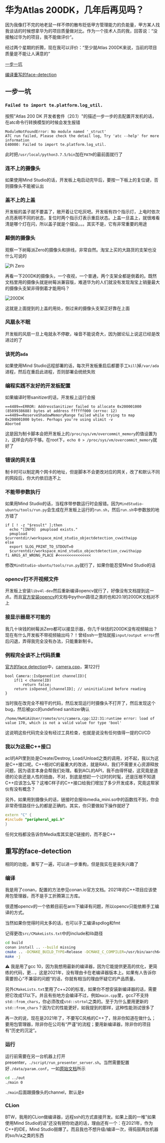 # 华为Atlas 200DK，几年后再见吗？

因为我像打不完的地老鼠一样不停的散布贬低甲方管理能力的负能量，甲方某人找我谈话的时候想拿华为的项目质量做对比。作为一个技术人员的我，回答说：“没接触过华为的项目，我不能做评价“。

经过两个星期的折腾，现在我可以评价：“至少就Atlas 200DK来说，当前的项目质量是不能让人满意的“

  [一步一坑](#one)

  [编译重写的face-detection](#two)

## 一步一坑<a name="one"></a>

### `Failed to import te.platform.log_util.`

按照"Atlas 200 DK 开发者套件（20.1）"的描述一步一步的去配置开发机的话，在atc命令行转换模型的时候会发生报错

```
ModuleNotFoundError: No module named '_struct'
ATC run failed, Please check the detail log, Try 'atc --help' for more information
E40000: Failed to import te.platform.log_util.
```

此时把`/usr/local/python3.7.5/bin`加在`PATH`的最前面就行了

### 连不上的摄像头

如果使用Mind Studio的话，开发板上电启动完毕后，要按一下板上的复位键，否则摄像头不能被认出

### 盖不上的上盖

开发板的盖子就不要盖了，敞开着让它吃灰吧。开发板有四个指示灯，上电时依次点亮表明不同的状态，复位时两个指示灯表示重启状态。上盖一旦盖上，就很难看清是哪个灯在闪，所以盖子就是个摆设。。。其实不是，它有非常重要的用途

### 颠倒的摄像头

观察一下树莓派Zero的摄像头和排线，非常自然。淘宝上买的大路货的支架也没什么可说的

![Pi Zero](https://github.com/mo-xiaoming/atlas200dk-face-detection-cpp/blob/main/jpgs/200dk.jpeg?raw=true)

再看一下200DK的摄像头，一个夜视，一个普通，两个支架全都是倒着的。既然文档里用的摄像头就是树莓派兼容版，难道华为的人们就没有发现淘宝上销量最大的摄像头支架非得倒着才能用吗？

![200DK](https://github.com/mo-xiaoming/atlas200dk-face-detection-cpp/blob/main/jpgs/pi.jpeg?raw=true)

这就是上面提到的上盖的用处，倒过来的摄像头支架正好靠在上面

### 风扇永不眠

开发板的风扇一旦上电就永不停歇，噪音不能说奇大，因为据论坛上说这已经是改进过的了

### 该死的`ada`

如果使用Mind Studio远程部署的话，每次开发板重启后都要手工`kill`掉`/var/ada`进程，然后在重启此进程，否则部署会统统失败

### 编程实践不友好的开发板配置

如果编译时带sanitizer的话，开发板上运行会报

```
==4489==ERROR: AddressSanitizer failed to allocate 0x200001000 (8589938688) bytes at address ffffff000 (errno: 12)
==4489==ReserveShadowMemoryRange failed while trying to map 0x200001000 bytes. Perhaps you're using ulimit -v
Aborted
```

这是因为制卡脚本会把开发板上的`/proc/sys/vm/overcommit_memory`的值设置为`2`，这样会内存不够。在root下，`echo 0 > /proc/sys/vm/overcommit_memory`就好了

### 错误的网关值

制卡时可以制定两个网卡的地址，但是脚本不会更改对应的网关，改了和默认不同的网段后，你大约依旧连不上

### 不能带参数执行

如果用Mind Studio的话，当程序带参数运行时会报错。因为`MindStudio-ubuntu/tools/run.py`会生成在开发板上运行的`run.sh`，然后`run.sh`中参数放的地方错了

```
if [ ! -z "$result" ];then
  echo "[INFO]  pmupload exists."
  pmupload $currentdir/workspace_mind_studio_objectdetection_cvwithaipp
else
  export SLOG_PRINT_TO_STDOUT=0
  $currentdir/workspace_mind_studio_objectdetection_cvwithaipp
fi ARGS_AT_WRONG_PLACE #<<<<<<<<<<<<<<<
```

修改`MindStudio-ubuntu/tools/run.py`就行了，如果你能忍受Mind Studio的话

### opencv打不开视频文件

开发板上安装`libv4l-dev`然后重新编译opencv就行了，好像没有文档提到这一点。而且[官方安装opencv](https://gitee.com/ascend/samples/tree/master/common/install_opencv)的文档中python路径之类的也和20.1的200DK文档对不上

### 接显示器是不可能的

我几十块钱的树莓派Zero都可以接显示器，你几千块钱的200DK没有视频输出？现在有什么开发板不带视频输出吗？！曾经ssh一登陆就报`input/output error`然后闪退，弄得我完全没有办法，只能重新制卡。

### 例程完全谈不上代码质量

[官方的face detection](https://gitee.com/ascend/samples/tree/master/facedetection/for_atlas200dk_1.7x.0.0_c++)中，[camera.cpp](https://gitee.com/ascend/samples/blob/master/facedetection/for_atlas200dk_1.7x.0.0_c++/facedetection/src/camera.cpp#L122)，第122行

```
bool Camera::IsOpened(int channelID){
    if(1 < channelID)
        return false;
    return isOpened_[channelID]; // uninitialized before reading
}
```

当时我在改完全不相干的代码，然后发现运行时摄像头不打开了，然后发现这个bug，然后被gcc的undefined sanitizer确认

```
/home/HwHiAiUser/romote/src/camera.cpp:122:31:runtime error: load of value 170, which is not a valid value for type 'bool'
```

这说明这些代码完全没有经过工具检查，也就是说没有任何值得一提的CI/CD

### 我以为这是C++接口

acl的API里到处是Create/Destroy, Load/Unload之类的调用，对不起，我以为这是C++接口呢。C++相对C的最重大的改进，就是RAII，我们不需要关心资源释放问题，因为语言本身会帮我们处理。看到ACL的API，我不由得怀疑，这究竟是道德的沦丧还是人性的扭曲，不对，到底是想赶一个过时的时髦，还是压根不知道C++应该怎么写？这堆C样子的C++接口给我们增加了多少开发成本，究竟这帮家伙有没有概念？

另外，如果用到摄像头的话，链接时会报libmedia_mini.so中的函数找不到，你会非常奇怪路径什么的都是正确的。其实，你只要做如下操作就好了

```cpp
extern "C" {
#include "peripheral_api.h"
}
```

任何文档都没告诉你Media库其实是C链接的，而不是C++

## 重写的face-detection <a name="two"></a>

相同的功能，重写了一遍，可以进一步重构，但是我实在是丧失兴趣了

### 编译

我是用了conan，配置的方法参见conan.io官方文档。2021年的C++项目应该使用包管理器，而不是手工折腾第三方库。

很遗憾opencv的一个依赖目前在arm下编译有问题，所以opencv只能依赖手工编译的方式。

当然如果你觉得时间太多的话，也可以手工编译spdlog和fmt

记得更改`src/CMakeLists.txt`中的include和lib路径


```bash
cd build
conan install .. --build missing
cmake .. -DCMAKE_BUILD_TYPE=Release -DCMAKE_C_COMPILER=/usr/bin/aarch64-linux-gnu-gcc-10 -DCMAKE_CXX_COMPILER=/usr/bin/aarch64-linux-gnu-g++-10
make -j
```

⚠️ 我是用了gcc 10，因为我想用最新的编译器，因为它能提供更高的优化，更简练的代码，更...，这是2021年，没有理由卡在老编译器版本上。如果有人告诉你需要担心“不兼容的问题“的话，你就有相当的理由怀疑它的产品质量。

另外`CMakeLists.txt`里用了c++20的标准，如果你不想安装新编译器的话，需要把它改成17以下。并且有些地方会编译不过，例如`main.cpp`里，gcc7不支持`std::from_chars`，你必须改成`std::strtol`之类的。至于为什么要用更新的`std::from_chars`？因为它的性能更好，如我提到的那样，这种性能测试很多了

再一次的说，现在是2021年了，不要写C风格的C++了，除非你知道在做什么；要用包管理器，除非你在公司有“严谨”的流程；要用新编译器，除非你的项目有“历史的沉淀”。

### 运行

运行前需要在另一台机器上打开presenter，`./script/run_presenter_server.sh`。当然需要配置好`./data/param.conf`，一如[原始文档](https://gitee.com/ascend/samples/tree/master/facedetection/for_atlas200dk_1.7x.0.0_c++)所示

```bash
cd ../out
./main 0
```

`./main`后面跟摄像头的channel，默认是`0`

### CLion

BTW，我用的CLion做编译器，远程ssh的方式直接开发。如果上面的一堆"如果使用Mind Studio的话"还没有把你劝退的话，理由还有一个：在2021年，作为C++的IDE，Mind Studio弱爆了。而且我也不想升级/编译一次，得捣鼓两台机器的so/h/a之类的东西
